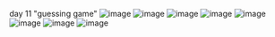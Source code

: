 day 11 
"guessing game"
![image](https://github.com/user-attachments/assets/d7a22038-2845-4b4c-9a57-296b99d3a5c8)
![image](https://github.com/user-attachments/assets/1649e943-c0fb-4d23-9f3c-a772bf1a42b5)
![image](https://github.com/user-attachments/assets/5f3c4b7d-0187-4210-85b1-4b62bdcafe18)
![image](https://github.com/user-attachments/assets/daf4c899-2044-4846-9fed-24f673adc430)
![image](https://github.com/user-attachments/assets/7bcc47a0-0bf8-4d4c-9bec-1064c2c996e2)
![image](https://github.com/user-attachments/assets/fcde42a9-5d5f-4979-a1d3-100aaf27c442)
![image](https://github.com/user-attachments/assets/85eedd02-1a34-49fd-b11c-caff36cc83c9)
![image](https://github.com/user-attachments/assets/cc475de0-d6c8-46d7-b533-79e319ea063d)

